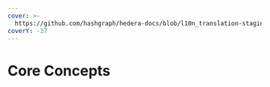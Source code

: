 ```yaml
---
cover: >-
  https://github.com/hashgraph/hedera-docs/blob/l10n_translation-staging/fr/fr/.gitbook/assets/HH-Eco-Cat-Hero-Desktop-R1%20(2).webp
coverY: -37
---
```


# Core Concepts

